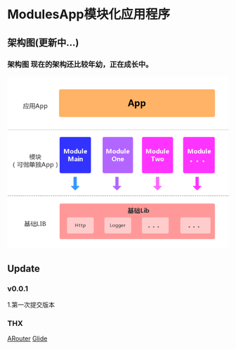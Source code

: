 # ModulesApp模块化应用程序

##  架构图(更新中...)

### 架构图 现在的架构还比较年幼，正在成长中。

![架构图](./doc/resources/ModulesApp_frame.png)



##  Update

### v0.0.1

1.第一次提交版本



### THX

[ARouter](https://github.com/alibaba/ARouter)
[Glide](https://github.com/bumptech/glide)
